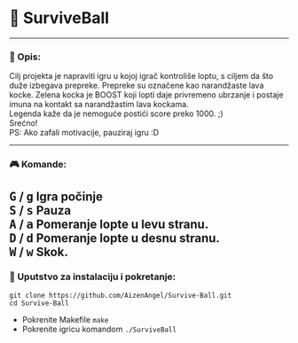 # :volcano: SurviveBall
---

### :memo: Opis:
Cilj projekta je napraviti igru u kojoj igrač kontroliše loptu, s ciljem da što duže izbegava prepreke.  Prepreke su označene kao narandžaste lava kocke. Zelena kocka je BOOST koji lopti daje privremeno ubrzanje i postaje imuna na kontakt sa narandžastim lava kockama.  
Legenda kaže da je nemoguće postići score preko 1000. ;)  
Srećno!  
PS: Ako zafali motivacije, pauziraj igru :D

---

### :video_game: Komande:
<kbd>G</kbd> / <kbd>g</kbd> Igra počinje  
<kbd>S</kbd> / <kbd>s</kbd> Pauza  
<kbd>A</kbd> / <kbd>a</kbd> Pomeranje lopte u levu stranu.  
<kbd>D</kbd> / <kbd>d</kbd> Pomeranje lopte u desnu stranu.  
<kbd>W</kbd> / <kbd>w</kbd> Skok.  
---

### :wrench: Uputstvo za instalaciju i pokretanje:
```shell
git clone https://github.com/AizenAngel/Survive-Ball.git
cd Survive-Ball
```
* Pokrenite Makefile `make` <br>
* Pokrenite igricu komandom `./SurviveBall`

